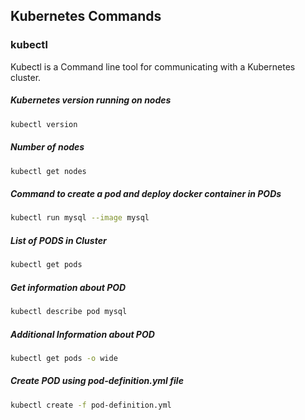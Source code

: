 ## Kubernetes Commands

### kubectl
Kubectl is a Command line tool for communicating with a Kubernetes cluster.

##### Kubernetes version running on nodes

```bash
kubectl version
```
##### Number of nodes

```bash
kubectl get nodes
```
##### Command to create a pod and deploy docker container in PODs

```bash
kubectl run mysql --image mysql
```
##### List of PODS in Cluster

```bash
kubectl get pods
```
##### Get information about POD

```bash
kubectl describe pod mysql
```
##### Additional Information about POD

```bash
kubectl get pods -o wide
```
##### Create POD using pod-definition.yml file

```bash
kubectl create -f pod-definition.yml
```
